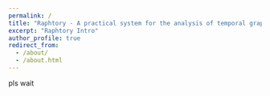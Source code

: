 ```yaml
---
permalink: /
title: "Raphtory - A practical system for the analysis of temporal graphs"
excerpt: "Raphtory Intro"
author_profile: true
redirect_from:
  - /about/
  - /about.html
---
```


pls wait
